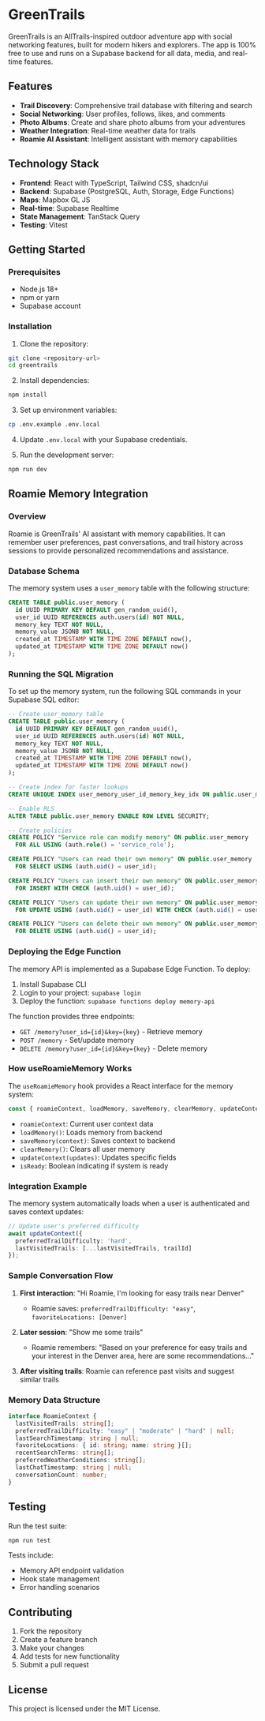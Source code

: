 # GreenTrails

GreenTrails is an AllTrails-inspired outdoor adventure app with social networking features, built for modern hikers and explorers. The app is 100% free to use and runs on a Supabase backend for all data, media, and real-time features.

## Features

- **Trail Discovery**: Comprehensive trail database with filtering and search
- **Social Networking**: User profiles, follows, likes, and comments
- **Photo Albums**: Create and share photo albums from your adventures
- **Weather Integration**: Real-time weather data for trails
- **Roamie AI Assistant**: Intelligent assistant with memory capabilities

## Technology Stack

- **Frontend**: React with TypeScript, Tailwind CSS, shadcn/ui
- **Backend**: Supabase (PostgreSQL, Auth, Storage, Edge Functions)
- **Maps**: Mapbox GL JS
- **Real-time**: Supabase Realtime
- **State Management**: TanStack Query
- **Testing**: Vitest

## Getting Started

### Prerequisites

- Node.js 18+
- npm or yarn
- Supabase account

### Installation

1. Clone the repository:
```bash
git clone <repository-url>
cd greentrails
```

2. Install dependencies:
```bash
npm install
```

3. Set up environment variables:
```bash
cp .env.example .env.local
```

4. Update `.env.local` with your Supabase credentials.

5. Run the development server:
```bash
npm run dev
```

## Roamie Memory Integration

### Overview

Roamie is GreenTrails' AI assistant with memory capabilities. It can remember user preferences, past conversations, and trail history across sessions to provide personalized recommendations and assistance.

### Database Schema

The memory system uses a `user_memory` table with the following structure:

```sql
CREATE TABLE public.user_memory (
  id UUID PRIMARY KEY DEFAULT gen_random_uuid(),
  user_id UUID REFERENCES auth.users(id) NOT NULL,
  memory_key TEXT NOT NULL,
  memory_value JSONB NOT NULL,
  created_at TIMESTAMP WITH TIME ZONE DEFAULT now(),
  updated_at TIMESTAMP WITH TIME ZONE DEFAULT now()
);
```

### Running the SQL Migration

To set up the memory system, run the following SQL commands in your Supabase SQL editor:

```sql
-- Create user_memory table
CREATE TABLE public.user_memory (
  id UUID PRIMARY KEY DEFAULT gen_random_uuid(),
  user_id UUID REFERENCES auth.users(id) NOT NULL,
  memory_key TEXT NOT NULL,
  memory_value JSONB NOT NULL,
  created_at TIMESTAMP WITH TIME ZONE DEFAULT now(),
  updated_at TIMESTAMP WITH TIME ZONE DEFAULT now()
);

-- Create index for faster lookups
CREATE UNIQUE INDEX user_memory_user_id_memory_key_idx ON public.user_memory (user_id, memory_key);

-- Enable RLS
ALTER TABLE public.user_memory ENABLE ROW LEVEL SECURITY;

-- Create policies
CREATE POLICY "Service role can modify memory" ON public.user_memory
  FOR ALL USING (auth.role() = 'service_role');

CREATE POLICY "Users can read their own memory" ON public.user_memory
  FOR SELECT USING (auth.uid() = user_id);

CREATE POLICY "Users can insert their own memory" ON public.user_memory
  FOR INSERT WITH CHECK (auth.uid() = user_id);

CREATE POLICY "Users can update their own memory" ON public.user_memory
  FOR UPDATE USING (auth.uid() = user_id) WITH CHECK (auth.uid() = user_id);

CREATE POLICY "Users can delete their own memory" ON public.user_memory
  FOR DELETE USING (auth.uid() = user_id);
```

### Deploying the Edge Function

The memory API is implemented as a Supabase Edge Function. To deploy:

1. Install Supabase CLI
2. Login to your project: `supabase login`
3. Deploy the function: `supabase functions deploy memory-api`

The function provides three endpoints:
- `GET /memory?user_id={id}&key={key}` - Retrieve memory
- `POST /memory` - Set/update memory
- `DELETE /memory?user_id={id}&key={key}` - Delete memory

### How useRoamieMemory Works

The `useRoamieMemory` hook provides a React interface for the memory system:

```typescript
const { roamieContext, loadMemory, saveMemory, clearMemory, updateContext, isReady } = useRoamieMemory();
```

- `roamieContext`: Current user context data
- `loadMemory()`: Loads memory from backend
- `saveMemory(context)`: Saves context to backend
- `clearMemory()`: Clears all user memory
- `updateContext(updates)`: Updates specific fields
- `isReady`: Boolean indicating if system is ready

### Integration Example

The memory system automatically loads when a user is authenticated and saves context updates:

```typescript
// Update user's preferred difficulty
await updateContext({ 
  preferredTrailDifficulty: 'hard',
  lastVisitedTrails: [...lastVisitedTrails, trailId]
});
```

### Sample Conversation Flow

1. **First interaction**: "Hi Roamie, I'm looking for easy trails near Denver"
   - Roamie saves: `preferredTrailDifficulty: "easy"`, `favoriteLocations: [Denver]`

2. **Later session**: "Show me some trails"
   - Roamie remembers: "Based on your preference for easy trails and your interest in the Denver area, here are some recommendations..."

3. **After visiting trails**: Roamie can reference past visits and suggest similar trails

### Memory Data Structure

```typescript
interface RoamieContext {
  lastVisitedTrails: string[];
  preferredTrailDifficulty: "easy" | "moderate" | "hard" | null;
  lastSearchTimestamp: string | null;
  favoriteLocations: { id: string; name: string }[];
  recentSearchTerms: string[];
  preferredWeatherConditions: string[];
  lastChatTimestamp: string | null;
  conversationCount: number;
}
```

## Testing

Run the test suite:

```bash
npm run test
```

Tests include:
- Memory API endpoint validation
- Hook state management
- Error handling scenarios

## Contributing

1. Fork the repository
2. Create a feature branch
3. Make your changes
4. Add tests for new functionality
5. Submit a pull request

## License

This project is licensed under the MIT License.
